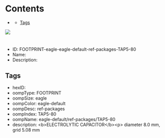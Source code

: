 



Contents
========

* [](#)
	* [Tags](#tags)
  
![][im]
# 

- ID: FOOTPRINT-eagle-eagle-default-ref-packages-TAP5-80
- Name: 
- Description: 

## Tags

- hexID: 
- oompType: FOOTPRINT
- oompSize: eagle
- oompColor: eagle-default
- oompDesc: ref-packages
- oompIndex: TAP5-80
- oompName: eagle-default/ref-packages/TAP5-80
- description: &lt;b&gt;ELECTROLYTIC CAPACITOR&lt;/b&gt;&lt;p&gt;&#xD;
diameter 8.0 mm, grid 5.08 mm



[im]: image.png
